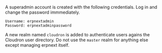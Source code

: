 A superadmin account is created with the following credentials. Log in and change the password immmediately.

```
Username: erpnextadmin
Password: erpnextadminpassword
```

A new realm named `cloudron` is added to authenticate users agains the Cloudron user directory. Do not use the `master`
realm for anything else except managing erpnext itself.